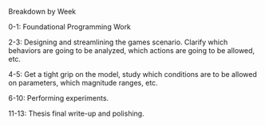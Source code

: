 Breakdown by Week


0-1: Foundational Programming Work

2-3: Designing and streamlining the games scenario. Clarify which behaviors are going to be analyzed, which actions are going to be allowed, etc.

4-5: Get a tight grip on the model, study which conditions are to be allowed on parameters, which magnitude ranges, etc.

6-10: Performing experiments.

11-13: Thesis final write-up and polishing.